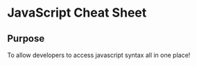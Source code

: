 # JavaScript Cheat Sheet

## Purpose
To allow developers to access javascript syntax all in one place!
